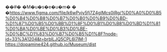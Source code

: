 ��#� �M�u�s�e�u�m�
�
�https://www.figma.com/file/k6wPvjy5fj7Z4gIMcs0iRg/%D0%A0%D0%B5%D0%B4%D0%B8%D0%B7%D0%B0%D0%B9%D0%BD-%D1%87%D0%B5%D0%BB%D1%8F%D0%B1%D0%B8%D0%BD%D1%81%D0%BA%D0%BE%D0%B3%D0%BE-%D0%BC%D1%83%D0%B7%D0%B5%D1%8F?node-id=33%3A1204&t=brblLJQ5CPL6l7IM-1
https://dopamine424.github.io/Museum/dist
